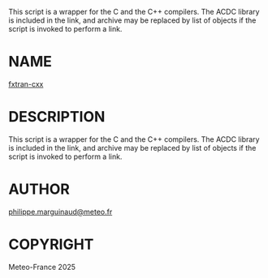 This script is a wrapper for the C and the C++ compilers. The ACDC library is included in the link,
and archive may be replaced by list of objects if the script is invoked to perform a link.
# NAME

[fxtran-cxx](../bin/fxtran-cc)

# DESCRIPTION

This script is a wrapper for the C and the C++ compilers. The ACDC library is included in the link,
and archive may be replaced by list of objects if the script is invoked to perform a link.

# AUTHOR

philippe.marguinaud@meteo.fr

# COPYRIGHT

Meteo-France 2025
